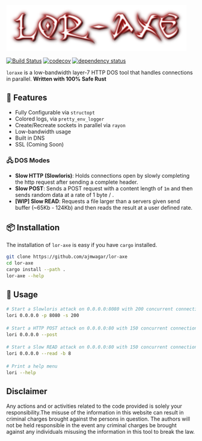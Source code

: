 ![loraxe](./img/logo.png)


[![Build Status](https://travis-ci.org/ajmwagar/lor-axe.svg?branch=master)](https://travis-ci.org/ajmwagar/lor-axe)
[![codecov](https://codecov.io/gh/ajmwagar/lor-axe/branch/master/graph/badge.svg)](https://codecov.io/gh/ajmwagar/lor-axe)
[![dependency status](https://deps.rs/repo/github/ajmwagar/lor-axe/status.svg)](https://deps.rs/repo/github/ajmwagar/lor-axe)


`loraxe` is a low-bandwidth layer-7 HTTP DOS tool that handles connections in parallel. __Written with 100% Safe Rust__ 

## 🎁 Features

- Fully Configurable via `structopt`
- Colored logs, via `pretty_env_logger`
- Create/Recreate sockets in parallel via `rayon`
- Low-bandwidth usage
- Built in DNS
- SSL (Coming Soon)

### 🖧 DOS Modes

- __Slow HTTP (Slowloris)__: Holds connections open by slowly completing the http request after sending a complete header.
- __Slow POST__: Sends a POST request with a content length of `1m` and then sends random data at a rate of 1 byte / <delay>.
- __[WIP] Slow READ__: Requests a file larger than a servers given send buffer (~65Kb - 124Kb) and then reads the result at a user defined rate.


## 📦 Installation

The installation of `lor-axe` is easy if you have `cargo` installed.

```bash
git clone https://github.com/ajmwagar/lor-axe
cd lor-axe
cargo install --path .
lor-axe --help
```

## 💯 Usage

```bash
# Start a Slowloris attack on 0.0.0.0:8080 with 200 concurrent connections
lori 0.0.0.0 -p 8080 -s 200

# Start a HTTP POST attack on 0.0.0.0:80 with 150 concurrent connections
lori 0.0.0.0 --post

# Start a Slow READ attack on 0.0.0.0:80 with 150 concurrent connections and a read buffer of 8 bytes
lori 0.0.0.0 --read -b 8

# Print a help menu
lori --help
```

## Disclaimer
Any actions and or activities related to the code provided is solely your responsibility.The misuse of the information in this website can result in criminal charges brought against the persons in question. The authors will not be held responsible in the event any criminal charges be brought against any individuals misusing the information in this tool to break the law.


